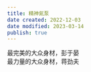 ```yaml
---
title: 精神氮泵
date created: 2022-12-03
date modified: 2023-03-14
publish: true
---
```


最完美的大众身材，彭于晏  
最力量的大众身材，蒋劲夫